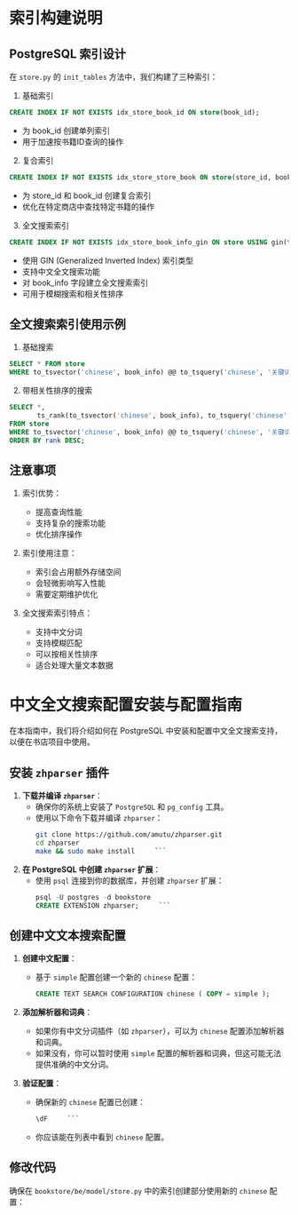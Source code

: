 # 索引构建说明

## PostgreSQL 索引设计

在 `store.py` 的 `init_tables` 方法中，我们构建了三种索引：

1. 基础索引

```sql
CREATE INDEX IF NOT EXISTS idx_store_book_id ON store(book_id);
```
- 为 book_id 创建单列索引
- 用于加速按书籍ID查询的操作

2. 复合索引

```sql
CREATE INDEX IF NOT EXISTS idx_store_store_book ON store(store_id, book_id);
```
- 为 store_id 和 book_id 创建复合索引
- 优化在特定商店中查找特定书籍的操作

3. 全文搜索索引

```sql
CREATE INDEX IF NOT EXISTS idx_store_book_info_gin ON store USING gin(to_tsvector('chinese', book_info));
```
- 使用 GIN (Generalized Inverted Index) 索引类型
- 支持中文全文搜索功能
- 对 book_info 字段建立全文搜索索引
- 可用于模糊搜索和相关性排序

## 全文搜索索引使用示例

1. 基础搜索

```sql
SELECT * FROM store 
WHERE to_tsvector('chinese', book_info) @@ to_tsquery('chinese', '关键词');
```

2. 带相关性排序的搜索

```sql
SELECT *, 
       ts_rank(to_tsvector('chinese', book_info), to_tsquery('chinese', '关键词')) as rank 
FROM store 
WHERE to_tsvector('chinese', book_info) @@ to_tsquery('chinese', '关键词')
ORDER BY rank DESC;
```

## 注意事项

1. 索引优势：
   - 提高查询性能
   - 支持复杂的搜索功能
   - 优化排序操作

2. 索引使用注意：
   - 索引会占用额外存储空间
   - 会轻微影响写入性能
   - 需要定期维护优化

3. 全文搜索索引特点：
   - 支持中文分词
   - 支持模糊匹配
   - 可以按相关性排序
   - 适合处理大量文本数据

# 中文全文搜索配置安装与配置指南

在本指南中，我们将介绍如何在 PostgreSQL 中安装和配置中文全文搜索支持，以便在书店项目中使用。

## 安装 `zhparser` 插件

1. **下载并编译 `zhparser`**：
   - 确保你的系统上安装了 `PostgreSQL` 和 `pg_config` 工具。
   - 使用以下命令下载并编译 `zhparser`：
     ```bash
     git clone https://github.com/amutu/zhparser.git
     cd zhparser
     make && sudo make install     ```

2. **在 PostgreSQL 中创建 `zhparser` 扩展**：
   - 使用 `psql` 连接到你的数据库，并创建 `zhparser` 扩展：
     ```sql
     psql -U postgres -d bookstore
     CREATE EXTENSION zhparser;     ```

## 创建中文文本搜索配置

1. **创建中文配置**：
   - 基于 `simple` 配置创建一个新的 `chinese` 配置：
     ```sql
     CREATE TEXT SEARCH CONFIGURATION chinese ( COPY = simple );     ```

2. **添加解析器和词典**：
   - 如果你有中文分词插件（如 `zhparser`），可以为 `chinese` 配置添加解析器和词典。
   - 如果没有，你可以暂时使用 `simple` 配置的解析器和词典，但这可能无法提供准确的中文分词。

3. **验证配置**：
   - 确保新的 `chinese` 配置已创建：
     ```sql
     \dF     ```

   - 你应该能在列表中看到 `chinese` 配置。

## 修改代码

确保在 `bookstore/be/model/store.py` 中的索引创建部分使用新的 `chinese` 配置：
